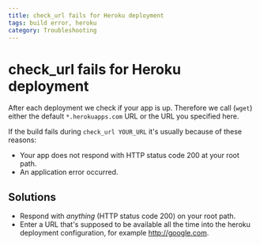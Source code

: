 ```yaml
---
title: check_url fails for Heroku deployment
tags: build error, heroku
category: Troubleshooting
---
```


# check_url fails for Heroku deployment

After each deployment we check if your app is up. Therefore we call (````wget````) either the default ```*.herokuapps.com``` URL or the URL you specified here.

If the build fails during ```check_url YOUR_URL``` it's usually because of these reasons:
+ Your app does not respond with HTTP status code 200 at your root path.
+ An application error occurred.

## Solutions
+ Respond with *anything* (HTTP status code 200) on your root path.
+ Enter a URL that's supposed to be available all the time into the heroku deployment configuration, for example http://google.com.


